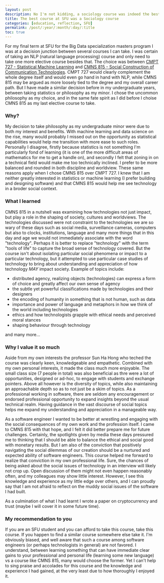 ```yaml
---
layout: post
description: No I'm not kidding, a sociology course was indeed the best course I took
title: The best course at SFU was a Sociology course
categories: [education, reflection, SFU]
permalink: /post/:year/:month/:day/:title
toc: true
---
```


For my final term at SFU for the Big Data specialization masters program I was at a decision junction between several courses I can take. I was certain of taking an
NLP (natural language processing) course and only need to take one more elective course besides that. The choice was between [CMPT 727 - Statistical Machine Learning](https://coursys.sfu.ca/2020sp-cmpt-727-g1/pages/) and [CMNS 815 - Social Construction of Communication Technologies](https://www.sfu.ca/outlines.html?2020/spring/cmns/815/g100). CMPT 727 would clearly complement the whole degree itself and would even go hand in hand with NLP, while CMNS 815 may be argued as more loosely tied to the degree and my overall career path. But I have made a similar decision before in my undergraduate years, between taking statistics or philosophy as my minor. I chose the uncommon philosophy as my choice, and in the same fate spirit as I did before I choise CMNS 815 as my last elective course to take.

### Why?

My decision to take philosophy as my undergraduate minor were due to both my interest and benefits. With machine learning and data science on the rise, many would
probably I missed out on the opportunity as statistical capabilities would help me transition with more ease to such roles. Personally I disagree, firstly because
statistics is not something I'm particularly fond of learning (it is one of the more difficult areas of mathematics for me to get a handle on), and secondly
I felt that zoning in on a technical field would make me too technically inclined. I prefer to be more balanced and rounded in both discipline and worldview.
These same reasons apply when I chose CMNS 815 over CMPT 727. I knew that I am neither greatly interested in statistics or machine learning (I prefer building and
designing software) and that CMNS 815 would help me see technology in a broder social context.

### What I learned

CMNS 815 in a nutshell was examining how technologies not just impact, but play a role in the shaping of society, cultures and worldviews. The technologies discussed
were not constraint to the technologies we are so wary of these days such as social media, surveillance cameras, computers but also to clocks, institutions, language
and many more things that in this day and age we would not immediately associate with the word "technology". Perhaps it is better to replace "technology" with the term
"tools of life" to capture the broad sense of technology covered. But the course isn't about isolating particular social phenomena or impact to a particular technology,
but it attempted to use particular case studies of technology to bring about understanding and appreciation of how technology _MAY_ impact society. Example of topics
include:

- distributed agency, realizing objects (technologies) can express a form of choice and greatly affect our own sense of agency
- the subtle yet powerful classifications made by technologies and their designers
- the encoding of humanity in something that is not human, such as data
- importance and power of language and metaphors in how we think of the world including technologies
- ethics and how technologists grapple with ethical needs and perceived moral stances
- shaping behaviour through technology

and many more...

### Why I value it so much

Aside from my own interests the professor Sun Ha Hong who teched the course was clearly keen, knowledgeable and empathetic. Combined with my own personal interests,
it made the class much more enjoyable. The small class size (7 people in total) was also beneficial as thre were a lot of opportunities, designed or ad-hoc, to engage
with students and exchange pointers. Above all however is the diversity of topics, while also maintaining an approachable depth so as to not just be a skim of topics.
As a professional working in software, there are seldom any encouragement or endorsed professional opportunity to expand insights beyond the usual technical realm.
Having guidance in the vast discourse of social topics helps me expand my understanding and appreciation in a manageable way.

As a software engineer I wanted to be better at wrestling and engaging with the social consequences of my own work and the profession itself. I came to CMNS 815 with
that hope, and I felt it did better prepare me for future challenges. Certainly, the spotlights given by media these days pressured me to thinking that I should be
able to balance the ethical and social good with monetary results. But I am also of the conviction that positively navigating the social dilemmas of our creation
should be a nurtured and expected ability of software engineers. This course helped me forward to realize that conviction in my own professional life. Sure, the
chances of being asked about the social issues of technology in an interview will likely not crop up. Open discussion of them might not even happen reasonably often,
and my colleagues may show little interest. However, I see this knowledge and experience as my little edge over others, and I can proudly say that I am not afraid to
reflect on the muddy social issues of the software I had built.

As a culmination of what I had learnt I wrote a paper on cryptocurrency and trust (maybe I will cover it in some future time).

### My recommendation to you

If you are an SFU student and you can afford to take this course, take this course. If you happen to find a similar course somewhere else take it. I'm obviously biased,
and well aware that such a course among software engineers (or perhaps technologists in general) are not favored. I understand, between learning something that can
have immediate clear gains to your professional and personal life (learning some new language) vs a course like CMNS 815, many would choose the former. Yet I can't
help to sing praise and accolades for this course and the knowledge and experience I had gained, at the very least due to how thoroughly I enjoyed it.